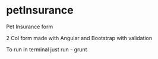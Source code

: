 # petInsurance
Pet Insurance form

2 Col form made with Angular and Bootstrap with validation

To run in terminal just run - grunt
